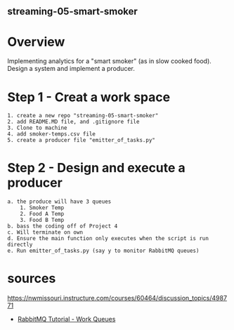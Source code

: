 ## streaming-05-smart-smoker

# Overview
Implementing analytics for a "smart smoker" (as in slow cooked food). Design a system and implement a producer.

# Step 1 - Creat a work space 
    1. create a new repo "streaming-05-smart-smoker"
    2. add README.MD file, and .gitignore file
    3. Clone to machine
    4. add smoker-temps.csv file
    5. create a producer file "emitter_of_tasks.py"

# Step 2 -  Design and execute a producer
    a. the produce will have 3 queues 
        1. Smoker Temp 
        2. Food A Temp
        3. Food B Temp
    b. bass the coding off of Project 4
    c. Will terminate on own
    d. Ensure the main function only executes when the script is run directly
    e. Run emitter_of_tasks.py (say y to monitor RabbitMQ queues)


# sources 
https://nwmissouri.instructure.com/courses/60464/discussion_topics/498771

- [RabbitMQ Tutorial - Work Queues](https://www.rabbitmq.com/tutorials/tutorial-two-python.html)